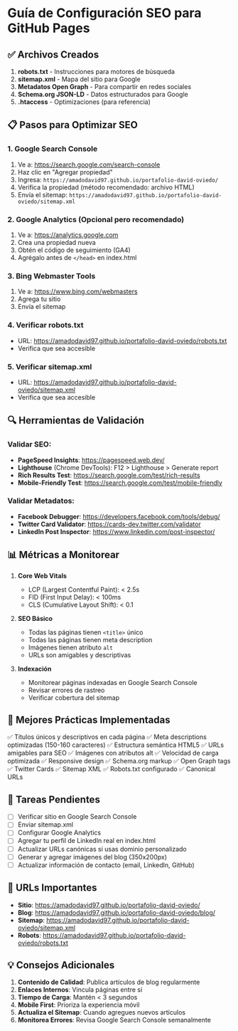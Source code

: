 # Guía de Configuración SEO para GitHub Pages

## ✅ Archivos Creados

1. **robots.txt** - Instrucciones para motores de búsqueda
2. **sitemap.xml** - Mapa del sitio para Google
3. **Metadatos Open Graph** - Para compartir en redes sociales
4. **Schema.org JSON-LD** - Datos estructurados para Google
5. **.htaccess** - Optimizaciones (para referencia)

## 📋 Pasos para Optimizar SEO

### 1. Google Search Console
1. Ve a: https://search.google.com/search-console
2. Haz clic en "Agregar propiedad"
3. Ingresa: `https://amadodavid97.github.io/portafolio-david-oviedo/`
4. Verifica la propiedad (método recomendado: archivo HTML)
5. Envía el sitemap: `https://amadodavid97.github.io/portafolio-david-oviedo/sitemap.xml`

### 2. Google Analytics (Opcional pero recomendado)
1. Ve a: https://analytics.google.com
2. Crea una propiedad nueva
3. Obtén el código de seguimiento (GA4)
4. Agrégalo antes de `</head>` en index.html

### 3. Bing Webmaster Tools
1. Ve a: https://www.bing.com/webmasters
2. Agrega tu sitio
3. Envía el sitemap

### 4. Verificar robots.txt
- URL: https://amadodavid97.github.io/portafolio-david-oviedo/robots.txt
- Verifica que sea accesible

### 5. Verificar sitemap.xml
- URL: https://amadodavid97.github.io/portafolio-david-oviedo/sitemap.xml
- Verifica que sea accesible

## 🔍 Herramientas de Validación

### Validar SEO:
- **PageSpeed Insights**: https://pagespeed.web.dev/
- **Lighthouse** (Chrome DevTools): F12 > Lighthouse > Generate report
- **Rich Results Test**: https://search.google.com/test/rich-results
- **Mobile-Friendly Test**: https://search.google.com/test/mobile-friendly

### Validar Metadatos:
- **Facebook Debugger**: https://developers.facebook.com/tools/debug/
- **Twitter Card Validator**: https://cards-dev.twitter.com/validator
- **LinkedIn Post Inspector**: https://www.linkedin.com/post-inspector/

## 📊 Métricas a Monitorear

1. **Core Web Vitals**
   - LCP (Largest Contentful Paint): < 2.5s
   - FID (First Input Delay): < 100ms
   - CLS (Cumulative Layout Shift): < 0.1

2. **SEO Básico**
   - Todas las páginas tienen `<title>` único
   - Todas las páginas tienen meta description
   - Imágenes tienen atributo `alt`
   - URLs son amigables y descriptivas

3. **Indexación**
   - Monitorear páginas indexadas en Google Search Console
   - Revisar errores de rastreo
   - Verificar cobertura del sitemap

## 🎯 Mejores Prácticas Implementadas

✅ Títulos únicos y descriptivos en cada página
✅ Meta descriptions optimizadas (150-160 caracteres)
✅ Estructura semántica HTML5
✅ URLs amigables para SEO
✅ Imágenes con atributos alt
✅ Velocidad de carga optimizada
✅ Responsive design
✅ Schema.org markup
✅ Open Graph tags
✅ Twitter Cards
✅ Sitemap XML
✅ Robots.txt configurado
✅ Canonical URLs

## 📝 Tareas Pendientes

- [ ] Verificar sitio en Google Search Console
- [ ] Enviar sitemap.xml
- [ ] Configurar Google Analytics
- [ ] Agregar tu perfil de LinkedIn real en index.html
- [ ] Actualizar URLs canónicas si usas dominio personalizado
- [ ] Generar y agregar imágenes del blog (350x200px)
- [ ] Actualizar información de contacto (email, LinkedIn, GitHub)

## 🔗 URLs Importantes

- **Sitio**: https://amadodavid97.github.io/portafolio-david-oviedo/
- **Blog**: https://amadodavid97.github.io/portafolio-david-oviedo/blog/
- **Sitemap**: https://amadodavid97.github.io/portafolio-david-oviedo/sitemap.xml
- **Robots**: https://amadodavid97.github.io/portafolio-david-oviedo/robots.txt

## 💡 Consejos Adicionales

1. **Contenido de Calidad**: Publica artículos de blog regularmente
2. **Enlaces Internos**: Vincula páginas entre sí
3. **Tiempo de Carga**: Mantén < 3 segundos
4. **Mobile First**: Prioriza la experiencia móvil
5. **Actualiza el Sitemap**: Cuando agregues nuevos artículos
6. **Monitorea Errores**: Revisa Google Search Console semanalmente
